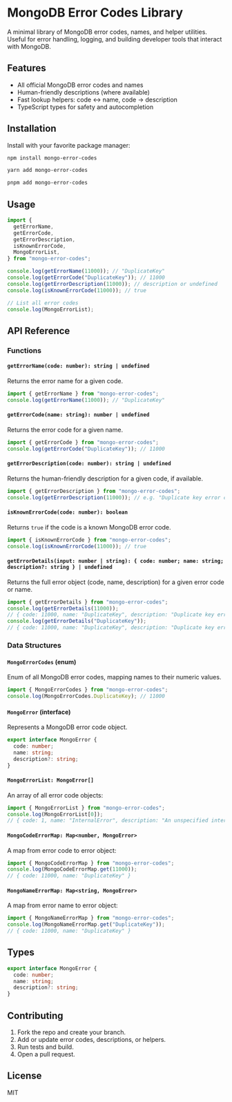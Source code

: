 # MongoDB Error Codes Library

A minimal library of MongoDB error codes, names, and helper utilities. Useful for error handling, logging, and building developer tools that interact with MongoDB.

## Features

- All official MongoDB error codes and names
- Human-friendly descriptions (where available)
- Fast lookup helpers: code ↔ name, code → description
- TypeScript types for safety and autocompletion

## Installation

Install with your favorite package manager:

```sh
npm install mongo-error-codes
```

```sh
yarn add mongo-error-codes
```

```sh
pnpm add mongo-error-codes
```

## Usage

```ts
import {
  getErrorName,
  getErrorCode,
  getErrorDescription,
  isKnownErrorCode,
  MongoErrorList,
} from "mongo-error-codes";

console.log(getErrorName(11000)); // "DuplicateKey"
console.log(getErrorCode("DuplicateKey")); // 11000
console.log(getErrorDescription(11000)); // description or undefined
console.log(isKnownErrorCode(11000)); // true

// List all error codes
console.log(MongoErrorList);
```

## API Reference

### Functions

#### `getErrorName(code: number): string | undefined`

Returns the error name for a given code.

```ts
import { getErrorName } from "mongo-error-codes";
console.log(getErrorName(11000)); // "DuplicateKey"
```

#### `getErrorCode(name: string): number | undefined`

Returns the error code for a given name.

```ts
import { getErrorCode } from "mongo-error-codes";
console.log(getErrorCode("DuplicateKey")); // 11000
```

#### `getErrorDescription(code: number): string | undefined`

Returns the human-friendly description for a given code, if available.

```ts
import { getErrorDescription } from "mongo-error-codes";
console.log(getErrorDescription(11000)); // e.g. "Duplicate key error collection"
```

#### `isKnownErrorCode(code: number): boolean`

Returns `true` if the code is a known MongoDB error code.

```ts
import { isKnownErrorCode } from "mongo-error-codes";
console.log(isKnownErrorCode(11000)); // true
```

#### `getErrorDetails(input: number | string): { code: number; name: string; description?: string } | undefined`

Returns the full error object (code, name, description) for a given error code or name.

```ts
import { getErrorDetails } from "mongo-error-codes";
console.log(getErrorDetails(11000));
// { code: 11000, name: "DuplicateKey", description: "Duplicate key error collection" }
console.log(getErrorDetails("DuplicateKey"));
// { code: 11000, name: "DuplicateKey", description: "Duplicate key error collection" }
```

### Data Structures

#### `MongoErrorCodes` (enum)

Enum of all MongoDB error codes, mapping names to their numeric values.

```ts
import { MongoErrorCodes } from "mongo-error-codes";
console.log(MongoErrorCodes.DuplicateKey); // 11000
```

#### `MongoError` (interface)

Represents a MongoDB error code object.

```ts
export interface MongoError {
  code: number;
  name: string;
  description?: string;
}
```

#### `MongoErrorList: MongoError[]`

An array of all error code objects:

```ts
import { MongoErrorList } from "mongo-error-codes";
console.log(MongoErrorList[0]);
// { code: 1, name: "InternalError", description: "An unspecified internal error occurred." }
```

#### `MongoCodeErrorMap: Map<number, MongoError>`

A map from error code to error object:

```ts
import { MongoCodeErrorMap } from "mongo-error-codes";
console.log(MongoCodeErrorMap.get(11000));
// { code: 11000, name: "DuplicateKey" }
```

#### `MongoNameErrorMap: Map<string, MongoError>`

A map from error name to error object:

```ts
import { MongoNameErrorMap } from "mongo-error-codes";
console.log(MongoNameErrorMap.get("DuplicateKey"));
// { code: 11000, name: "DuplicateKey" }
```

## Types

```ts
export interface MongoError {
  code: number;
  name: string;
  description?: string;
}
```

## Contributing

1. Fork the repo and create your branch.
2. Add or update error codes, descriptions, or helpers.
3. Run tests and build.
4. Open a pull request.

## License

MIT
